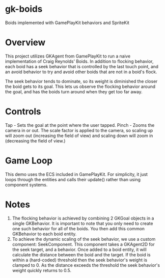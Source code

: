 # gk-boids
Boids implemented with GamePlayKit behaviors and SpriteKit

# Overview

This project utilizes GKAgent from GamePlayKit to run a naive implementation of Craig Reynolds' Boids. In addition to flocking behavior, each boid has a seek behavior that is controlled by the last touch point, and an avoid behavior to try and avoid other boids that are not in a boid's flock.

The seek behavior tends to dominate, so its weight is diminished the closer the boid gets to its goal. This lets us observe the flocking behavior around the goal, and has the boids turn around when they get too far away.

# Controls

Tap - Sets the goal at the point where the user tapped.
Pinch - Zooms the camera in or out. The scale factor is applied to the camera, so scaling up will zoom out (increasing the field of view) and scaling down will zoom in (decreasing the field of view.)

# Game Loop

This demo uses the ECS included in GamePlayKit. For simplicity, it just loops through the entities and calls their update() rather than using component systems.

# Notes

1. The flocking behavior is achieved by combining 2 GKGoal objects in a single GKBehavior. It is important to note that you only need to create one such behavior for all of the boids. You then add this common GKBehavior to each boid entity.
2. To achieve the dynamic scaling of the seek behavior, we use a custom component: SeekComponent. This component takes a GKAgent2D for the seek target, and a behavior. Once added to a boid entity, it will calculate the distance between the boid and the target. If the boid is within a (hard-coded) threshold then the seek behavior's weight is clamped to 0. As the distance exceeds the threshold the seek behavior's weight quickly returns to 0.5.
